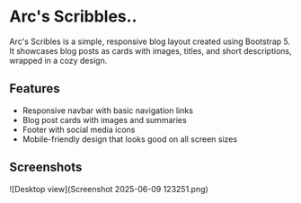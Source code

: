 # Arc's Scribbles..

Arc's Scribles is a simple, responsive blog layout created using Bootstrap 5. It showcases blog posts as cards with images, titles, and short descriptions, wrapped in a cozy design.

## Features

- Responsive navbar with basic navigation links  
- Blog post cards with images and summaries  
- Footer with social media icons  
- Mobile-friendly design that looks good on all screen sizes  

## Screenshots

![Desktop view](Screenshot 2025-06-09 123251.png)  


